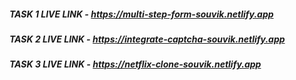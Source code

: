##### TASK 1 LIVE LINK - https://multi-step-form-souvik.netlify.app
##### TASK 2 LIVE LINK - https://integrate-captcha-souvik.netlify.app
##### TASK 3 LIVE LINK - https://netflix-clone-souvik.netlify.app
